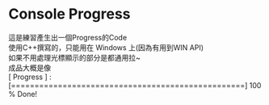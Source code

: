# Console Progress

這是練習產生出一個Progress的Code  
使用C++撰寫的，只能用在 Windows 上(因為有用到WIN API)  
如果不用處理光標顯示的部分是都通用拉~  
成品大概是像  
[ Progress ] : [==================================================] 100 % Done!

